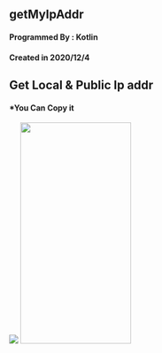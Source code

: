 ##  getMyIpAddr

#### Programmed By : Kotlin
#### Created in 2020/12/4

## Get Local & Public Ip addr 
#### *You Can Copy it



![]( =250x250)
<img src="https://camo.githubusercontent.com/..." data-canonical-src="https://gyazo.com/eb5c5741b6a9a16c692170a41a49c858.png" width="200" height="400" />
